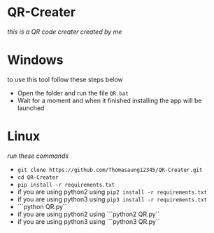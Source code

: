 # QR-Creater 
*this is a QR code creater created by me*

# Windows
to use this tool follow these steps below
- Open the folder and run the file ```QR.bat```
- Wait for a moment and when it finished installing the app will be launched

# Linux
*run these commands*
- ```git clone https://github.com/Thomasaung12345/QR-Creater.git```
- ```cd QR-Creater```
- ```pip install -r requirements.txt```
- if you are using python2 using ```pip2 install -r requirements.txt```
- if you are using python3 using ```pip3 install -r requirements.txt```
- ```python QR.py``
- if you are using python2 using ```python2 QR.py``
- if you are using python3 using ```python3 QR.py``
